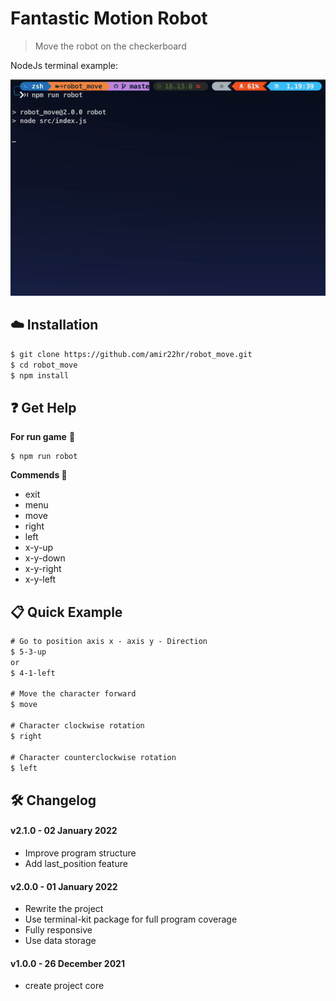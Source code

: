 
# Fantastic Motion Robot


> Move the robot on the checkerboard

NodeJs terminal example:

[![Terminal example](public/robot_move.gif)]()


## :cloud: Installation

```sh
$ git clone https://github.com/amir22hr/robot_move.git
$ cd robot_move
$ npm install
```


## :question: Get Help

**For run game** :rocket: 

    $ npm run robot

**Commends :memo:**

 - exit
 - menu
 - move
 - right
 - left
 - x-y-up
 - x-y-down
 - x-y-right
 - x-y-left

## :clipboard: Quick Example

```txt
# Go to position axis x - axis y - Direction
$ 5-3-up
or
$ 4-1-left

# Move the character forward
$ move

# Character clockwise rotation
$ right

# Character counterclockwise rotation
$ left
```

## :hammer_and_wrench: Changelog

#### v2.1.0 - 02 January 2022
- Improve program structure
- Add last_position feature

#### v2.0.0 - 01 January 2022
- Rewrite the project
- Use terminal-kit package for full program coverage
- Fully responsive
- Use data storage

#### v1.0.0 - 26 December 2021
- create project core